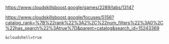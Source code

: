https://www.cloudskillsboost.google/games/2289/labs/13147



https://www.cloudskillsboost.google/focuses/5156?catalog_rank=%7B%22rank%22%3A2%2C%22num_filters%22%3A0%2C%22has_search%22%3Atrue%7D&parent=catalog&search_id=15243369



```
&cloudshell=true
```

